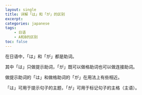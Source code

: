```yaml
---
layout: single
title: 详解「は」和「が」的区别
excerpt:
categories: japanese
tags:
    - 日语
    - A和B的区别
toc: false
---
```


在日语中，「は」和「が」都是助词。

其中「は」只做提示助词，「が」既可以做格助词也可以做连接助词。

做提示助词的「は」和做格助词的「が」在用法上有些相近。

「は」可用于提示句子的主题，「が」可用于标记句子的主格（主语）。